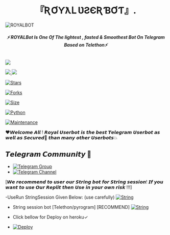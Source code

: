 <h1 align="center">
<b>『ƦƠƳƛԼ ƲƧЄƦƁƠƬ』.    </b>
</h1>

![ROYALBOT](https://te.legra.ph/file/a46f36d88126d2ef5a9db.jpg)
<h6 align="center">
  <b>⚡ ROYALBot Is One Of The lightest , fasted & Smoothest Bot On Telegram Based on Telethon⚡</b>
</h6>

<a href="https://github.com/ROYALBOY871/Userbot/graphs/contributors" alt="GitHub contributors"> <img src="https://img.shields.io/github/contributors/ROYALBOY871/Userbot?style=flat&logo=github" /> </a>


<a href="https://github.com/ROYALBOY871/Userbot/network/members" alt="GitHub forks"> <img src="https://img.shields.io/github/forks/ROYALBOY871/Userbot?label=Forks&logo=github" /> </a>
[![](https://img.shields.io/badge/ROYAL-v2.0-red)](#)


[![Stars](https://img.shields.io/github/stars/ROYALBOY871/Userbot?style=flat-square&color=green)](https://github.com/TeamUltroid/Ultroid/stargazers)


[![Forks](https://img.shields.io/github/forks/ROYALBOY871/Userbot?style=flat-square&color=orange)](https://github.com/TeamUltroid/Ultroid/fork)


[![Size](https://img.shields.io/github/repo-size/ROYALBOY871/Userbot?style=flat-square&color=green)](https://github.com/TeamUltroid/Ultroid/)

   
[![Python](https://img.shields.io/badge/Python-v3.10.2-blue)](https://www.python.org/)


[![Maintenance](https://img.shields.io/badge/Maintained%3F-yes-green.svg)](https://github.com/ROYALBOY871/Userbot/graphs/commit-activity)

❤️𝙒𝙚𝙡𝙘𝙤𝙢𝙚 𝘼𝙡𝙡 ! 𝙍𝙤𝙮𝙖𝙡 𝙐𝙨𝙚𝙧𝙗𝙤𝙩 𝙞𝙨 𝙩𝙝𝙚 𝙗𝙚𝙨𝙩 𝙏𝙚𝙡𝙚𝙜𝙧𝙖𝙢 𝙐𝙨𝙚𝙧𝙗𝙤𝙩 𝙖𝙨 𝙬𝙚𝙡𝙡 𝙖𝙨 𝙎𝙚𝙘𝙪𝙧𝙚𝙙🔐 𝙩𝙝𝙖𝙣 𝙢𝙖𝙣𝙮 𝙤𝙩𝙝𝙚𝙧 𝙐𝙨𝙚𝙧𝙗𝙤𝙩𝙨💥

## 𝙏𝙚𝙡𝙚𝙜𝙧𝙖𝙢 𝘾𝙤𝙢𝙢𝙪𝙣𝙞𝙩𝙮 🌌
- [![Telegram Group](https://img.shields.io/badge/Telegram-Group-brightgreen)](https://t.me/ROYALUBOT_SUPPORT)
- [![Telegram Channel](https://img.shields.io/badge/Telegram-Channel-brightgreen)](https://t.me/ROYALYSERBOT)

[𝙒𝙚 𝙧𝙚𝙘𝙤𝙢𝙢𝙚𝙣𝙙 𝙩𝙤 𝙪𝙨𝙚𝙧 𝙤𝙪𝙧 𝙎𝙩𝙧𝙞𝙣𝙜 𝙗𝙤𝙩 𝙛𝙤𝙧 𝙎𝙩𝙧𝙞𝙣𝙜 𝙨𝙚𝙨𝙨𝙞𝙤𝙣! 𝙄𝙛 𝙮𝙤𝙪 𝙬𝙖𝙣𝙩 𝙩𝙤 𝙪𝙨𝙚 𝙊𝙪𝙧 𝙍𝙚𝙥𝙡𝙞𝙩 𝙩𝙝𝙚𝙣 𝙐𝙨𝙚 𝙞𝙣 𝙮𝙤𝙪𝙧 𝙤𝙬𝙣 𝙧𝙞𝙨𝙠 !!!]

-UseRun StringSession Given Below: (use carefully)
[![String](https://te.legra.ph/file/66a4ca1da262c3203a336.jpg)](https://replit.com/@kartikGaming/ROYALBOTSTRING#main.py) 


- String session bot [Telethon/pyrogram] [RECOMMEND]
[![String](https://te.legra.ph/file/c292649bc7be39ce206c2.jpg)](https://t.me/gjkik_bot)








- Click bellow for Deploy on heroku✓



- [![Deploy](https://te.legra.ph/file/ae75fa2fa5162df47264d.jpg)](https://heroku.com/deploy/)
